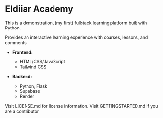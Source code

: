 # Eldiiar Academy

This is a demonstration, (my first) fullstack learning platform built with Python.

Provides an interactive learning experience with courses, lessons, and comments.

- **Frontend:**

  - HTML/CSS/JavaScript
  - Tailwind CSS

- **Backend:**
  - Python, Flask
  - Supabase
  - Render

Visit LICENSE.md for license information.
Visit GETTINGSTARTED.md if you are a contributor

